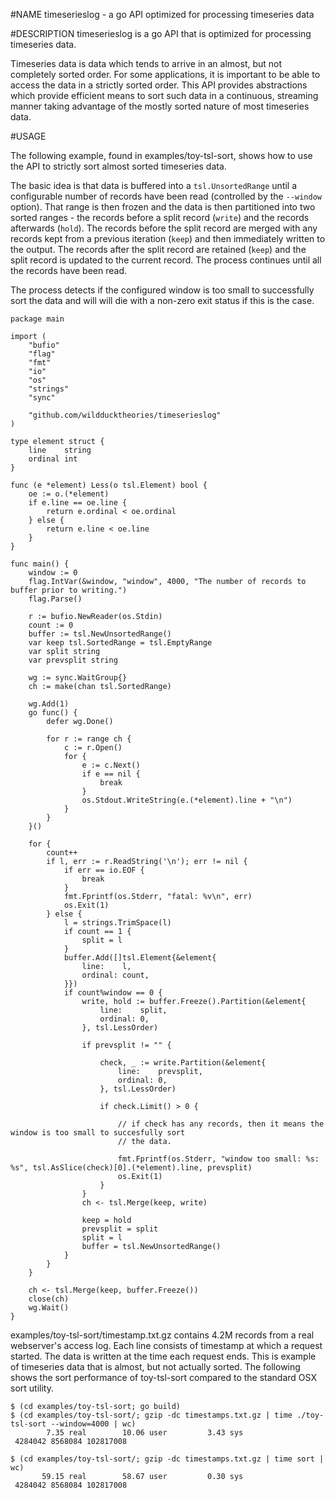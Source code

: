 #NAME
timeserieslog - a go API optimized for processing timeseries data

#DESCRIPTION
timeserieslog is a go API that is optimized for processing timeseries data.

Timeseries data is data which tends to arrive in an almost, but not completely sorted order. For some applications, it is important to be able to access the data in a strictly sorted order. This API provides
abstractions which provide efficient means to sort such data in a continuous, streaming manner taking
advantage of the mostly sorted nature of most timeseries data.

#USAGE

The following example, found in examples/toy-tsl-sort, shows how to use the API to strictly sort
almost sorted timeseries data.

The basic idea is that data is buffered into a `tsl.UnsortedRange` until a configurable number of
records have been read (controlled by the `--window` option). That range is then frozen and the
data is then partitioned into two sorted ranges - the records before a split record (`write`) and the records afterwards (`hold`). The records before the split record are merged with any records kept from a previous iteration (`keep`) and then immediately written to the output. The records after the split record are retained (`keep`) and the split record is updated to the current record. The process continues until all the records have been read.

The process detects if the configured window is too small to successfully sort the data and will
will die with a non-zero exit status if this is the case.

	package main

	import (
		"bufio"
		"flag"
		"fmt"
		"io"
		"os"
		"strings"
		"sync"

		"github.com/wildducktheories/timeserieslog"
	)

	type element struct {
		line    string
		ordinal int
	}

	func (e *element) Less(o tsl.Element) bool {
		oe := o.(*element)
		if e.line == oe.line {
			return e.ordinal < oe.ordinal
		} else {
			return e.line < oe.line
		}
	}

	func main() {
		window := 0
		flag.IntVar(&window, "window", 4000, "The number of records to buffer prior to writing.")
		flag.Parse()

		r := bufio.NewReader(os.Stdin)
		count := 0
		buffer := tsl.NewUnsortedRange()
		var keep tsl.SortedRange = tsl.EmptyRange
		var split string
		var prevsplit string

		wg := sync.WaitGroup{}
		ch := make(chan tsl.SortedRange)

		wg.Add(1)
		go func() {
			defer wg.Done()

			for r := range ch {
				c := r.Open()
				for {
					e := c.Next()
					if e == nil {
						break
					}
					os.Stdout.WriteString(e.(*element).line + "\n")
				}
			}
		}()

		for {
			count++
			if l, err := r.ReadString('\n'); err != nil {
				if err == io.EOF {
					break
				}
				fmt.Fprintf(os.Stderr, "fatal: %v\n", err)
				os.Exit(1)
			} else {
				l = strings.TrimSpace(l)
				if count == 1 {
					split = l
				}
				buffer.Add([]tsl.Element{&element{
					line:    l,
					ordinal: count,
				}})
				if count%window == 0 {
					write, hold := buffer.Freeze().Partition(&element{
						line:    split,
						ordinal: 0,
					}, tsl.LessOrder)

					if prevsplit != "" {

						check, _ := write.Partition(&element{
							line:    prevsplit,
							ordinal: 0,
						}, tsl.LessOrder)

						if check.Limit() > 0 {

							// if check has any records, then it means the window is too small to succesfully sort
							// the data.

							fmt.Fprintf(os.Stderr, "window too small: %s: %s", tsl.AsSlice(check)[0].(*element).line, prevsplit)
							os.Exit(1)
						}
					}
					ch <- tsl.Merge(keep, write)

					keep = hold
					prevsplit = split
					split = l
					buffer = tsl.NewUnsortedRange()
				}
			}
		}

		ch <- tsl.Merge(keep, buffer.Freeze())
		close(ch)
		wg.Wait()
	}

examples/toy-tsl-sort/timestamp.txt.gz contains 4.2M records from a real webserver's access log. Each line consists of timestamp at which a request started. The data is written at the time each request ends. This
is example of timeseries data that is almost, but not actually sorted. The following shows the
sort performance of toy-tsl-sort compared to the standard OSX sort utility.

	$ (cd examples/toy-tsl-sort; go build)
	$ (cd examples/toy-tsl-sort/; gzip -dc timestamps.txt.gz | time ./toy-tsl-sort --window=4000 | wc)
	        7.35 real        10.06 user         3.43 sys
	 4284042 8568084 102817008

	$ (cd examples/toy-tsl-sort/; gzip -dc timestamps.txt.gz | time sort | wc)
	       59.15 real        58.67 user         0.30 sys
	 4284042 8568084 102817008


